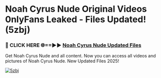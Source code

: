 # Noah Cyrus Nude Original Videos 0nlyFans Leaked - Files Updated! (5zbj)

<h3>🔴 CLICK HERE 🌐==►► <a href="https://tinyurl.com/yrmya6cz" rel="nofollow">Noah Cyrus Nude Updated Files</a></h3>

Get Noah Cyrus Nude and all content. Now you can access all videos and pictures of Noah Cyrus Nude. New Updated Files 2025!

[![5zbj](https://i.imgur.com/FMdXYCs.gif)](https://tinyurl.com/yrmya6cz)
